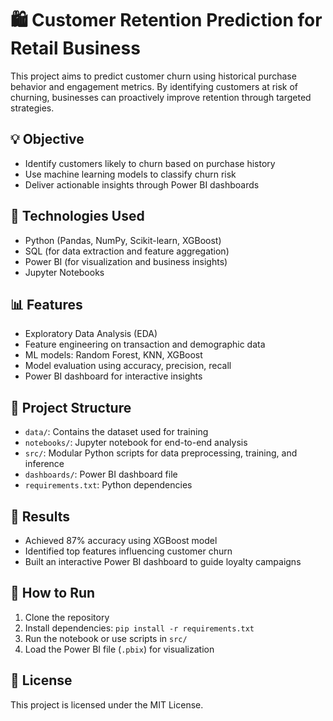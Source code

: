 # 🛍️ Customer Retention Prediction for Retail Business

This project aims to predict customer churn using historical purchase behavior and engagement metrics. By identifying customers at risk of churning, businesses can proactively improve retention through targeted strategies.

## 💡 Objective

- Identify customers likely to churn based on purchase history
- Use machine learning models to classify churn risk
- Deliver actionable insights through Power BI dashboards

## 🧰 Technologies Used

- Python (Pandas, NumPy, Scikit-learn, XGBoost)
- SQL (for data extraction and feature aggregation)
- Power BI (for visualization and business insights)
- Jupyter Notebooks

## 📊 Features

- Exploratory Data Analysis (EDA)
- Feature engineering on transaction and demographic data
- ML models: Random Forest, KNN, XGBoost
- Model evaluation using accuracy, precision, recall
- Power BI dashboard for interactive insights

## 📁 Project Structure

- `data/`: Contains the dataset used for training
- `notebooks/`: Jupyter notebook for end-to-end analysis
- `src/`: Modular Python scripts for data preprocessing, training, and inference
- `dashboards/`: Power BI dashboard file
- `requirements.txt`: Python dependencies

## 🚀 Results

- Achieved 87% accuracy using XGBoost model
- Identified top features influencing customer churn
- Built an interactive Power BI dashboard to guide loyalty campaigns

## 🔧 How to Run

1. Clone the repository
2. Install dependencies: `pip install -r requirements.txt`
3. Run the notebook or use scripts in `src/`
4. Load the Power BI file (`.pbix`) for visualization

## 📜 License

This project is licensed under the MIT License.
